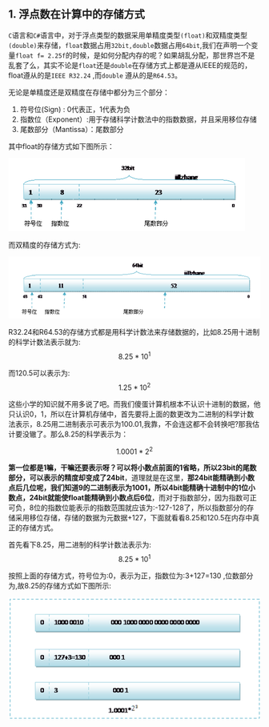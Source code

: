 ## 1. 浮点数在计算中的存储方式

`C`语言和`C#`语言中，对于浮点类型的数据采用单精度类型`(float)`和双精度类型`(double)`来存储，`float`数据占用`32bit,double`数据占用`64bit`,我们在声明一个变量`float f= 2.25f`的时候，是如何分配内存的呢？如果胡乱分配，那世界岂不是乱套了么，其实不论是`float`还是`double`在存储方式上都是遵从IEEE的规范的，float遵从的是`IEEE R32.24` ,而`double` 遵从的是`R64.53`。

  无论是单精度还是双精度在存储中都分为三个部分：

1. 符号位(Sign) : 0代表正，1代表为负
2. 指数位（Exponent）:用于存储科学计数法中的指数数据，并且采用移位存储
3. 尾数部分（Mantissa）：尾数部分

 其中float的存储方式如下图所示：

![](./img/1/1.gif)

而双精度的存储方式为:

![](./img/1/2.gif)

R32.24和R64.53的存储方式都是用科学计数法来存储数据的，比如8.25用十进制的科学计数法表示就为:
$$
8.25*10^1
$$

而120.5可以表示为:
$$
1.25*10^2
$$

这些小学的知识就不用多说了吧。而我们傻蛋计算机根本不认识十进制的数据，他只认识0，1，所以在计算机存储中，首先要将上面的数更改为二进制的科学计数法表示，8.25用二进制表示可表示为100.01,我靠，不会连这都不会转换吧?那我估计要没辙了。那么8.25的科学表示为：

$$
1.0001*2^2
$$

**第一位都是1嘛，干嘛还要表示呀？可以将小数点前面的1省略，所以23bit的尾数部分，可以表示的精度却变成了24bit**，道理就是在这里，**那24bit能精确到小数点后几位呢，我们知道9的二进制表示为1001，所以4bit能精确十进制中的1位小数点，24bit就能使float能精确到小数点后6位**，而对于指数部分，因为指数可正可负，8位的指数位能表示的指数范围就应该为:-127-128了，所以指数部分的存储采用移位存储，存储的数据为元数据+127，下面就看看8.25和120.5在内存中真正的存储方式。

首先看下8.25，用二进制的科学计数法表示为:
$$
8.25*10^1
$$

按照上面的存储方式，符号位为:0，表示为正，指数位为:3+127=130 ,位数部分为,故8.25的存储方式如下图所示:

![](./img/1/3.gif)

